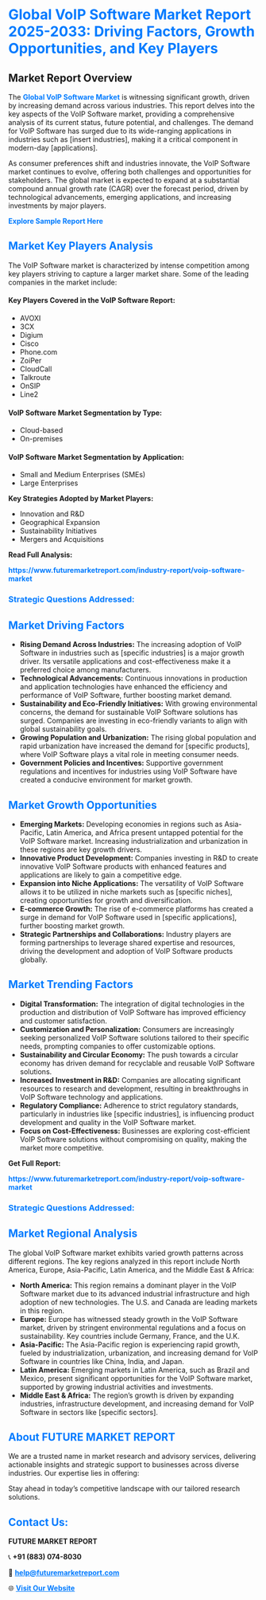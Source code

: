 <h1 style="color: #007BFF;">Global VoIP Software Market Report 2025-2033: Driving Factors, Growth Opportunities, and Key Players</h1>

<section id="overview">
<h2>Market Report Overview</h2>
<p>The <a href="https://www.futuremarketreport.com/industry-report/voip-software-market" style="color: #007BFF; text-decoration: none;"><strong>Global VoIP Software Market</strong></a> is witnessing significant growth, driven by increasing demand across various industries. This report delves into the key aspects of the VoIP Software market, providing a comprehensive analysis of its current status, future potential, and challenges. The demand for VoIP Software has surged due to its wide-ranging applications in industries such as [insert industries], making it a critical component in modern-day [applications].</p>
<p>As consumer preferences shift and industries innovate, the VoIP Software market continues to evolve, offering both challenges and opportunities for stakeholders. The global market is expected to expand at a substantial compound annual growth rate (CAGR) over the forecast period, driven by technological advancements, emerging applications, and increasing investments by major players.</p>
</section>

<section id="overview">
<p><a href="https://www.futuremarketreport.com/request-sample/reportId=101071" style="color: #007BFF; text-decoration: none;"><strong>Explore Sample Report Here</strong></a></p>
</section>

<section id="key-players">
<h2 style="color: #007BFF;">Market Key Players Analysis</h2>
<p>The VoIP Software market is characterized by intense competition among key players striving to capture a larger market share. Some of the leading companies in the market include:</p>
<h4>Key Players Covered in the VoIP Software Report:</h4>
<ul><li>AVOXI</li><li>3CX</li><li>Digium</li><li>Cisco</li><li>Phone.com</li><li>ZoiPer</li><li>CloudCall</li><li>Talkroute</li><li>OnSIP</li><li>Line2</li></ul>
<h4>VoIP Software Market Segmentation by Type:</h4>
<ul><li>Cloud-based</li><li>On-premises</li></ul>

<h4>VoIP Software Market Segmentation by Application:</h4>
<ul><li>Small and Medium Enterprises (SMEs)</li><li>Large Enterprises</li></ul>
<p><strong>Key Strategies Adopted by Market Players:</strong></p>
<ul>
<li>Innovation and R&D</li>
<li>Geographical Expansion</li>
<li>Sustainability Initiatives</li>
<li>Mergers and Acquisitions</li>
</ul>
</section>

<section>
<p><strong>Read Full Analysis: </strong></p><a href="https://www.futuremarketreport.com/industry-report/voip-software-market" style="color: #007BFF; text-decoration: none;"><strong>https://www.futuremarketreport.com/industry-report/voip-software-market</strong></a>
<h3 style="color: #007BFF;">Strategic Questions Addressed:</h3>
</section>

<section id="driving-factors">
<h2 style="color: #007BFF;">Market Driving Factors</h2>
<ul>
<li><strong>Rising Demand Across Industries:</strong> The increasing adoption of VoIP Software in industries such as [specific industries] is a major growth driver. Its versatile applications and cost-effectiveness make it a preferred choice among manufacturers.</li>
<li><strong>Technological Advancements:</strong> Continuous innovations in production and application technologies have enhanced the efficiency and performance of VoIP Software, further boosting market demand.</li>
<li><strong>Sustainability and Eco-Friendly Initiatives:</strong> With growing environmental concerns, the demand for sustainable VoIP Software solutions has surged. Companies are investing in eco-friendly variants to align with global sustainability goals.</li>
<li><strong>Growing Population and Urbanization:</strong> The rising global population and rapid urbanization have increased the demand for [specific products], where VoIP Software plays a vital role in meeting consumer needs.</li>
<li><strong>Government Policies and Incentives:</strong> Supportive government regulations and incentives for industries using VoIP Software have created a conducive environment for market growth.</li>
</ul>
</section>

<section id="growth-opportunities">
<h2 style="color: #007BFF;">Market Growth Opportunities</h2>
<ul>
<li><strong>Emerging Markets:</strong> Developing economies in regions such as Asia-Pacific, Latin America, and Africa present untapped potential for the VoIP Software market. Increasing industrialization and urbanization in these regions are key growth drivers.</li>
<li><strong>Innovative Product Development:</strong> Companies investing in R&D to create innovative VoIP Software products with enhanced features and applications are likely to gain a competitive edge.</li>
<li><strong>Expansion into Niche Applications:</strong> The versatility of VoIP Software allows it to be utilized in niche markets such as [specific niches], creating opportunities for growth and diversification.</li>
<li><strong>E-commerce Growth:</strong> The rise of e-commerce platforms has created a surge in demand for VoIP Software used in [specific applications], further boosting market growth.</li>
<li><strong>Strategic Partnerships and Collaborations:</strong> Industry players are forming partnerships to leverage shared expertise and resources, driving the development and adoption of VoIP Software products globally.</li>
</ul>
</section>

<section id="trending-factors">
<h2 style="color: #007BFF;">Market Trending Factors</h2>
<ul>
<li><strong>Digital Transformation:</strong> The integration of digital technologies in the production and distribution of VoIP Software has improved efficiency and customer satisfaction.</li>
<li><strong>Customization and Personalization:</strong> Consumers are increasingly seeking personalized VoIP Software solutions tailored to their specific needs, prompting companies to offer customizable options.</li>
<li><strong>Sustainability and Circular Economy:</strong> The push towards a circular economy has driven demand for recyclable and reusable VoIP Software solutions.</li>
<li><strong>Increased Investment in R&D:</strong> Companies are allocating significant resources to research and development, resulting in breakthroughs in VoIP Software technology and applications.</li>
<li><strong>Regulatory Compliance:</strong> Adherence to strict regulatory standards, particularly in industries like [specific industries], is influencing product development and quality in the VoIP Software market.</li>
<li><strong>Focus on Cost-Effectiveness:</strong> Businesses are exploring cost-efficient VoIP Software solutions without compromising on quality, making the market more competitive.</li>
</ul>
</section>

<section>
<p><strong>Get Full Report: </strong></p><a href="https://www.futuremarketreport.com/industry-report/voip-software-market" style="color: #007BFF; text-decoration: none;"><strong>https://www.futuremarketreport.com/industry-report/voip-software-market</strong></a>
<h3 style="color: #007BFF;">Strategic Questions Addressed:</h3>
</section>


<section id="regional-analysis">
<h2 style="color: #007BFF;">Market Regional Analysis</h2>
<p>The global VoIP Software market exhibits varied growth patterns across different regions. The key regions analyzed in this report include North America, Europe, Asia-Pacific, Latin America, and the Middle East & Africa:</p>
<ul>
<li><strong>North America:</strong> This region remains a dominant player in the VoIP Software market due to its advanced industrial infrastructure and high adoption of new technologies. The U.S. and Canada are leading markets in this region.</li>
<li><strong>Europe:</strong> Europe has witnessed steady growth in the VoIP Software market, driven by stringent environmental regulations and a focus on sustainability. Key countries include Germany, France, and the U.K.</li>
<li><strong>Asia-Pacific:</strong> The Asia-Pacific region is experiencing rapid growth, fueled by industrialization, urbanization, and increasing demand for VoIP Software in countries like China, India, and Japan.</li>
<li><strong>Latin America:</strong> Emerging markets in Latin America, such as Brazil and Mexico, present significant opportunities for the VoIP Software market, supported by growing industrial activities and investments.</li>
<li><strong>Middle East & Africa:</strong> The region’s growth is driven by expanding industries, infrastructure development, and increasing demand for VoIP Software in sectors like [specific sectors].</li>
</ul>
</section>

<footer>
<h2 style="color: #007BFF;">About FUTURE MARKET REPORT</h2>
<p>We are a trusted name in market research and advisory services, delivering actionable insights and strategic support to businesses across diverse industries. Our expertise lies in offering:</p>

<p>Stay ahead in today’s competitive landscape with our tailored research solutions.</p>

<h2 style="color: #007BFF;">Contact Us:</h2>
<p><strong>FUTURE MARKET REPORT</strong></p>
<p>📞 <strong>+91 (883) 074-8030</strong></p>
<p>📧 <strong><a href="mailto:help@futuremarketreport.com" style="color: #007BFF;">help@futuremarketreport.com</a></strong></p>
<p>🌐 <strong><a href="https://www.futuremarketreport.com/" style="color: #007BFF;">Visit Our Website</a></strong></p>
</footer>